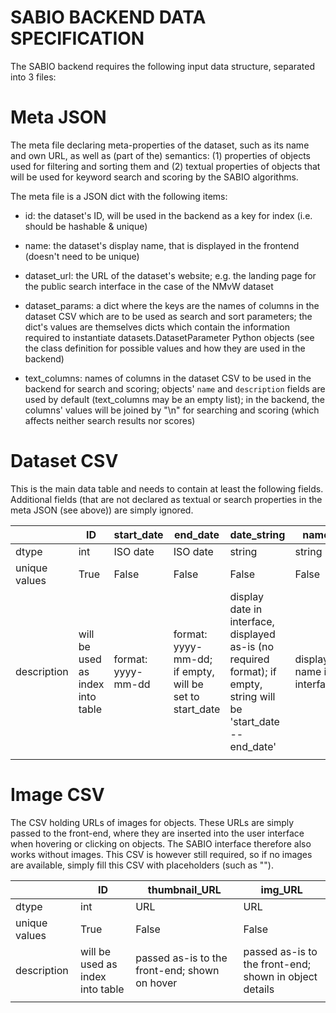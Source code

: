 # SABIO BACKEND DATA SPECIFICATION


The SABIO backend requires the following input data structure, separated into 3 files:


# Meta JSON

The meta file declaring meta-properties of the dataset, such as its name and own URL, as well as (part of the) semantics: (1) properties of objects used for filtering and sorting them and (2) textual properties of objects that will be used for keyword search and scoring by the SABIO algorithms.

The meta file is a JSON dict with the following items:

 - id: the dataset's ID, will be used in the backend as a key for index (i.e. should be hashable & unique)
 
 - name: the dataset's display name, that is displayed in the frontend (doesn't need to be unique)
 
 - dataset_url: the URL of the dataset's website; e.g. the landing page for the public search interface in the case of the NMvW dataset
  

 - dataset_params: a dict where the keys are the names of columns in the dataset CSV which are to be used as search and sort parameters; the dict's values are themselves dicts which contain the information required to instantiate datasets.DatasetParameter Python objects (see the class definition for possible values and how they are used in the backend)

- text_columns: names of columns in the dataset CSV to be used in the backend for search and scoring; objects' `name` and `description` fields are used by default (text_columns may be an empty list); in the backend, the columns' values will be joined by "\n" for searching and scoring (which affects neither search results nor scores)



# Dataset CSV

This is the main data table and needs to contain at least the following fields. Additional fields (that are not declared as textual or search properties in the meta JSON (see above)) are simply ignored. 


|               | ID                               | start_date         | end_date                                                | date_string                                                                                                        | name                      | description                         | <object_parameter_1>                                                         | ... | <object_parameter_n>                                                         |
|---------------|----------------------------------|--------------------|---------------------------------------------------------|--------------------------------------------------------------------------------------------------------------------|---------------------------|-------------------------------------|------------------------------------------------------------------------------|-----|------------------------------------------------------------------------------|
| dtype         | int                              | ISO date           | ISO date                                                | string                                                                                                             | string                    | string                              | any                                                                          | ... | any                                                                          |
| unique values | True                             | False              | False                                                   | False                                                                                                              | False                     | False                               | False                                                                        | ... | False                                                                        |
| description   | will be used as index into table | format: yyyy-mm-dd | format: yyyy-mm-dd; if empty, will be set to start_date | display date in interface, displayed as-is (no required format); if empty, string will be 'start_date -- end_date' | display name in interface | displayed as part of object details | optional; used as additional parameter to restrict search (e.g. categorical) | ... | optional; used as additional parameter to restrict search (e.g. categorical) |
|               |                                  |                    |                                                         |                                                                                                                    |                           |                                     |                                                                              |     |                                                                              |


# Image CSV

The CSV holding URLs of images for objects. These URLs are simply passed to the front-end, where they are inserted into the user interface when hovering or clicking on objects. The SABIO interface therefore also works without images. This CSV is however still required, so if no images are available, simply fill this CSV with placeholders (such as "").

|               | ID                               | thumbnail_URL                                 | img_URL                                                |
|---------------|----------------------------------|-----------------------------------------------|--------------------------------------------------------|
| dtype         | int                              | URL                                           | URL                                                    |
| unique values | True                             | False                                         | False                                                  |
| description   | will be used as index into table | passed as-is to the front-end; shown on hover | passed as-is to the front-end; shown in object details |
|               |                                  |                                               |                                                        |
